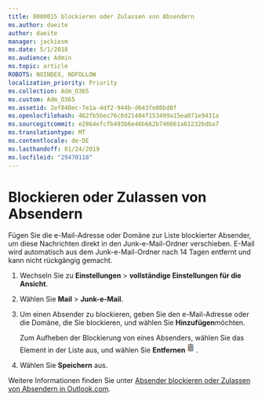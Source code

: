 ```yaml
---
title: 8000015 blockieren oder Zulassen von Absendern
ms.author: daeite
author: daeite
manager: jackiesm
ms.date: 5/1/2018
ms.audience: Admin
ms.topic: article
ROBOTS: NOINDEX, NOFOLLOW
localization_priority: Priority
ms.collection: Adm_O365
ms.custom: Adm_O365
ms.assetid: 2ef840ec-7e1a-4df2-944b-d643fe08bd8f
ms.openlocfilehash: 462fb5bec76c0d21404f153499a15ea071e9431a
ms.sourcegitcommit: e2864efcfb493b6e46b662b746661a61232bdba7
ms.translationtype: MT
ms.contentlocale: de-DE
ms.lasthandoff: 01/24/2019
ms.locfileid: "29470118"
---
```

# <a name="block-or-unblock-senders"></a>Blockieren oder Zulassen von Absendern

Fügen Sie die e-Mail-Adresse oder Domäne zur Liste blockierter Absender, um diese Nachrichten direkt in den Junk-e-Mail-Ordner verschieben. E-Mail wird automatisch aus dem Junk-e-Mail-Ordner nach 14 Tagen entfernt und kann nicht rückgängig gemacht.
  
1. Wechseln Sie zu **Einstellungen** \> **vollständige Einstellungen für die Ansicht**. 
    
2. Wählen Sie **Mail** \> **Junk-e-Mail**. 
    
3. Um einen Absender zu blockieren, geben Sie den e-Mail-Adresse oder die Domäne, die Sie blockieren, und wählen Sie **Hinzufügen**möchten. 
    
    Zum Aufheben der Blockierung von eines Absenders, wählen Sie das Element in der Liste aus, und wählen Sie **Entfernen**![löschen](media/deb47846-8483-4f9d-813a-fc8fe288b583.png).
    
4. Wählen Sie **Speichern** aus. 
    
Weitere Informationen finden Sie unter [Absender blockieren oder Zulassen von Absendern in Outlook.com](https://go.microsoft.com/fwlink/p/?linkid=873133).
  

